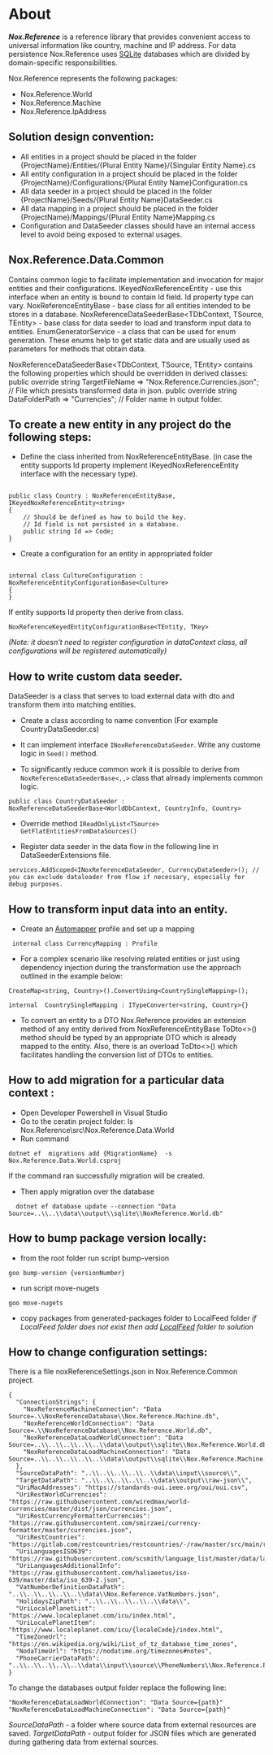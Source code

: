 # About 

***Nox.Reference*** is a reference library that provides convenient access to universal information like country, machine and IP address.
For data persistence Nox.Reference uses [SQLite](https://www.sqlite.org/index.html) databases which are divided by domain-specific responsibilities. 

Nox.Reference represents the following packages:

- Nox.Reference.World
- Nox.Reference.Machine
- Nox.Reference.IpAddress


## Solution design convention:
- All entities in a project should be placed in the folder {ProjectName}/Entities/{Plural Entity Name}/{Singular Entity Name}.cs
- All entity configuration in a project should be placed in the folder {ProjectName}/Configurations/{Plural Entity Name}Configuration.cs
- All data seeder in a project should be placed in the folder {ProjectName}/Seeds/{Plural Entity Name}DataSeeder.cs
- All data mapping in a project should be placed in the folder {ProjectName}/Mappings/{Plural Entity Name}Mapping.cs
- Configuration and DataSeeder classes should have an internal access level to avoid being exposed to external usages.


## Nox.Reference.Data.Common
Contains common logic to facilitate implementation and invocation for major entities and their configurations.
IKeyedNoxReferenceEntity<TKey>  - use this interface when an entity is bound to contain Id field. Id property type can vary.
NoxReferenceEntityBase - base class for all entities intended to be stores in a database.
NoxReferenceDataSeederBase<TDbContext, TSource, TEntity>  - base class for data seeder to load and transform input data to entities.
EnumGeneratorService - a class that can be used for enum generation. These enums help to get static data and are usually used as parameters for methods that obtain data. 



NoxReferenceDataSeederBase<TDbContext, TSource, TEntity> contains the following properties which should be overridden in derived classes:
    public override string TargetFileName => "Nox.Reference.Currencies.json"; // File which presists transformed data in json.
    public override string DataFolderPath => "Currencies"; // Folder name in output folder.


## To create a new entity in any project do the following steps:
- Define the class inherited from NoxReferenceEntityBase.
(in case the entity supports Id property implement  IKeyedNoxReferenceEntity<TKey> interface with the necessary type).

```

public class Country : NoxReferenceEntityBase, IKeyedNoxReferenceEntity<string>
{
	// Should be defined as how to build the key.
	// Id field is not persisted in a database.
	public string Id => Code;
}

```


- Create a configuration for an entity in appropriated folder

```

internal class CultureConfiguration : NoxReferenceEntityConfigurationBase<Culture>
{
}

```

If entity supports Id property then derive from class.

`
NoxReferenceKeyedEntityConfigurationBase<TEntity, TKey>  
`

*(Note: it doesn't need to register configuration in dataContext class, all configurations will be registered automatically)*


## How to write custom data seeder.

DataSeeder is a class that serves to load external data with dto and transform them into matching entities.

- Create a class according to name convention (For example CountryDataSeeder.cs)

- It can implement interface ```INoxReferenceDataSeeder```. Write any custome logic in ```Seed()``` method.

- To significantly reduce common work it is possible to derive from ```NoxReferenceDataSeederBase<,,>``` class that already implements common logic.

```
public class CountryDataSeeder : NoxReferenceDataSeederBase<WorldDbContext, CountryInfo, Country>
```

- Override method ```IReadOnlyList<TSource> GetFlatEntitiesFromDataSources()```

- Register data seeder in the data flow in the following line in DataSeederExtensions file.

```
services.AddScoped<INoxReferenceDataSeeder, CurrencyDataSeeder>(); // you can exclude dataloader from flow if necessary, especially for debug purposes.
```

## How to transform input data into an entity.
-   Create an [Automapper](https://automapper.org/) profile and set up a mapping

```
 internal class CurrencyMapping : Profile
```

- For a complex scenario like resolving related entities or just using dependency injection during the transformation use the approach outlined in the example below:
 
```
CreateMap<string, Country>().ConvertUsing<CountrySingleMapping>();
```

```
internal  CountrySingleMapping : ITypeConverter<string, Country>{}

```

 - To convert an entity to a DTO Nox.Reference provides an extension method of any entity derived from NoxReferenceEntityBase ToDto<>() method should be typed by an appropriate DTO which is already mapped to the entity.
Also, there is an overload ToDto<>() which facilitates handling the conversion list of DTOs to entities.  
 
 
## How to add migration for a particular data context :
 - Open Developer Powershell in Visual Studio
 - Go to the ceratin project folder: 
ls  Nox.Reference\src\Nox.Reference.Data.World
 - Run command 
 
 ```
 dotnet ef  migrations add {MigrationName}  -s Nox.Reference.Data.World.csproj

```
If the command ran successfully migration will be created.
 - Then apply migration over the database
 
```
  dotnet ef database update --connection "Data Source=..\\..\\data\\output\\sqlite\\NoxReference.World.db"

```
## How to bump package version locally:
- from the root folder run script bump-version 
```
goo bump-version {versionNumber}
```
- run script move-nugets
```
goo move-nugets
```
- copy packages from generated-packages folder  to LocalFeed  folder 
*if LocalFeed folder does not exist then add [LocalFeed](https://learn.microsoft.com/en-us/nuget/hosting-packages/local-feeds "How to create LocalFeed") folder to solution*


## How to change configuration settings:

There is a file noxReferenceSettings.json in Nox.Reference.Common project.

```
{
  "ConnectionStrings": {
    "NoxReferenceMachineConnection": "Data Source=.\\NoxReferenceDatabase\\Nox.Reference.Machine.db",
    "NoxReferenceWorldConnection": "Data Source=.\\NoxReferenceDatabase\\Nox.Reference.World.db",
    "NoxReferenceDataLoadWorldConnection": "Data Source=..\\..\\..\\..\\..\\data\\output\\sqlite\\Nox.Reference.World.db", 
    "NoxReferenceDataLoadMachineConnection": "Data Source=..\\..\\..\\..\\..\\data\\output\\sqlite\\Nox.Reference.Machine.db"
  },
  "SourceDataPath": "..\\..\\..\\..\\..\\data\\input\\source\\",
  "TargetDataPath": "..\\..\\..\\..\\..\\data\\output\\raw-json\\",
  "UriMacAddresses": "https://standards-oui.ieee.org/oui/oui.csv",
  "UriRestWorldCurrencies": "https://raw.githubusercontent.com/wiredmax/world-currencies/master/dist/json/currencies.json",
  "UriRestCurrencyFormatterCurrencies": "https://raw.githubusercontent.com/smirzaei/currency-formatter/master/currencies.json",
  "UriRestCountries": "https://gitlab.com/restcountries/restcountries/-/raw/master/src/main/resources/countriesV3.1.json",
  "UriLanguagesISO639": "https://raw.githubusercontent.com/scsmith/language_list/master/data/languages.yml",
  "UriLanguagesAdditionalInfo": "https://raw.githubusercontent.com/haliaeetus/iso-639/master/data/iso_639-2.json",
  "VatNumberDefinitionDataPath": "..\\..\\..\\..\\..\\data\\Nox.Reference.VatNumbers.json",
  "HolidaysZipPath": "..\\..\\..\\..\\..\\data\\",
  "UriLocalePlanetList": "https://www.localeplanet.com/icu/index.html",
  "UriLocalePlanetItem": "https://www.localeplanet.com/icu/{localeCode}/index.html",
  "TimeZoneUrl": "https://en.wikipedia.org/wiki/List_of_tz_database_time_zones",
  "NodaTimeUrl": "https://nodatime.org/timezones#notes",
  "PhoneCarrierDataPath": "..\\..\\..\\..\\..\\data\\input\\source\\PhoneNumbers\\Nox.Reference.PhoneNumberCarriers.json"
}

```

To change the databases output folder replace the following line:
```
"NoxReferenceDataLoadWorldConnection": "Data Source={path}"
"NoxReferenceDataLoadMachineConnection": "Data Source={path}"
```

*SourceDataPath* - a folder where source data from external resources are saved.
*TargetDataPath* - output folder for JSON files which are generated during gathering data from external sources.